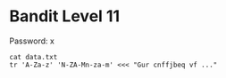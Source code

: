 # Bandit Level 11

Password: x

```
cat data.txt
tr 'A-Za-z' 'N-ZA-Mn-za-m' <<< "Gur cnffjbeq vf ..."
```